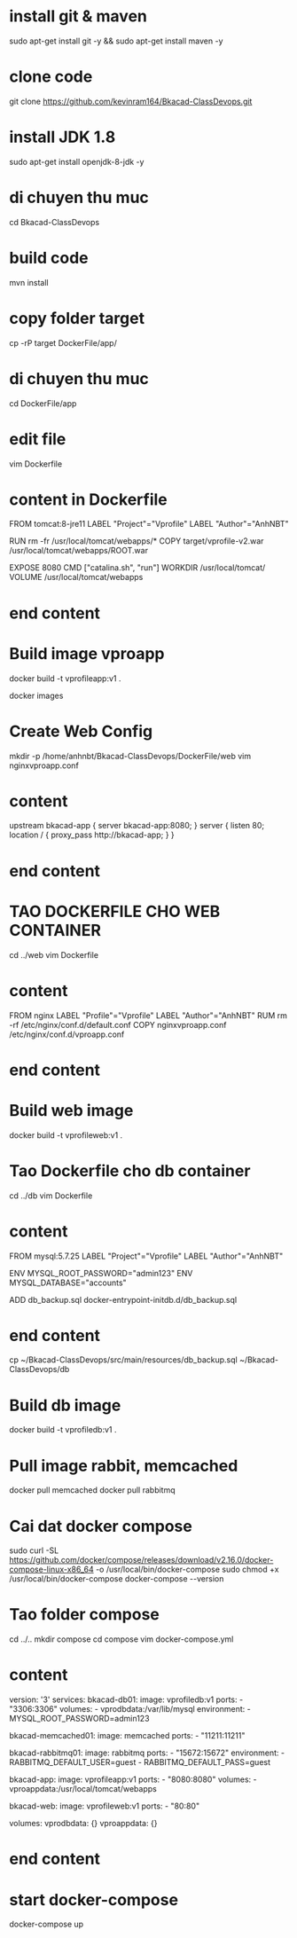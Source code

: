 
# install git & maven
sudo apt-get install git -y && sudo apt-get install maven -y
# clone code
git clone https://github.com/kevinram164/Bkacad-ClassDevops.git
# install JDK 1.8
sudo apt-get install openjdk-8-jdk -y
# di chuyen thu muc
cd Bkacad-ClassDevops
# build code
mvn install
# copy folder target
cp -rP target DockerFile/app/
# di chuyen thu muc
cd DockerFile/app
# edit file
vim Dockerfile

# content in Dockerfile
FROM tomcat:8-jre11
LABEL "Project"="Vprofile"
LABEL "Author"="AnhNBT"

RUN rm -fr /usr/local/tomcat/webapps/*
COPY target/vprofile-v2.war /usr/local/tomcat/webapps/ROOT.war

EXPOSE 8080
CMD ["catalina.sh", "run"]
WORKDIR /usr/local/tomcat/
VOLUME /usr/local/tomcat/webapps
# end content

# Build image vproapp
docker build -t vprofileapp:v1 .

docker images

# Create Web Config
mkdir -p /home/anhnbt/Bkacad-ClassDevops/DockerFile/web
vim nginxvproapp.conf

# content
upstream bkacad-app {
  server bkacad-app:8080;
}
server {
  listen 80;
  location / {
    proxy_pass http://bkacad-app;
  }
}
# end content
# TAO DOCKERFILE CHO WEB CONTAINER
cd ../web
vim Dockerfile
# content
FROM nginx
LABEL "Profile"="Vprofile"
LABEL "Author"="AnhNBT"
RUM rm -rf /etc/nginx/conf.d/default.conf
COPY nginxvproapp.conf /etc/nginx/conf.d/vproapp.conf
# end content

# Build web image
docker build -t vprofileweb:v1 .
# Tao Dockerfile cho db container
cd ../db
vim Dockerfile

# content
FROM mysql:5.7.25
LABEL "Project"="Vprofile"
LABEL "Author"="AnhNBT"

ENV MYSQL_ROOT_PASSWORD="admin123"
ENV MYSQL_DATABASE="accounts"

ADD db_backup.sql docker-entrypoint-initdb.d/db_backup.sql
# end content
cp ~/Bkacad-ClassDevops/src/main/resources/db_backup.sql ~/Bkacad-ClassDevops/db

# Build db image
docker build -t vprofiledb:v1 .

# Pull image rabbit, memcached
docker pull memcached
docker pull rabbitmq

# Cai dat docker compose
sudo curl -SL https://github.com/docker/compose/releases/download/v2.16.0/docker-compose-linux-x86_64 -o /usr/local/bin/docker-compose
sudo chmod +x /usr/local/bin/docker-compose
docker-compose --version

# Tao folder compose
cd ../..
mkdir compose
cd compose
vim docker-compose.yml
# content
version: '3'
services:
  bkacad-db01:
    image: vprofiledb:v1
    ports:
      - "3306:3306"
    volumes:
      - vprodbdata:/var/lib/mysql
    environment:
      - MYSQL_ROOT_PASSWORD=admin123

  bkacad-memcached01:
    image: memcached
    ports:
      - "11211:11211"

  bkacad-rabbitmq01:
    image: rabbitmq
    ports:
      - "15672:15672"
    environment:
      - RABBITMQ_DEFAULT_USER=guest
      - RABBITMQ_DEFAULT_PASS=guest

  bkacad-app:
    image: vprofileapp:v1
    ports:
      - "8080:8080"
    volumes:
      - vproappdata:/usr/local/tomcat/webapps

  bkacad-web:
    image: vprofileweb:v1
    ports:
      - "80:80"

volumes:
  vprodbdata: {}
  vproappdata: {}
# end content
# start docker-compose
docker-compose up
